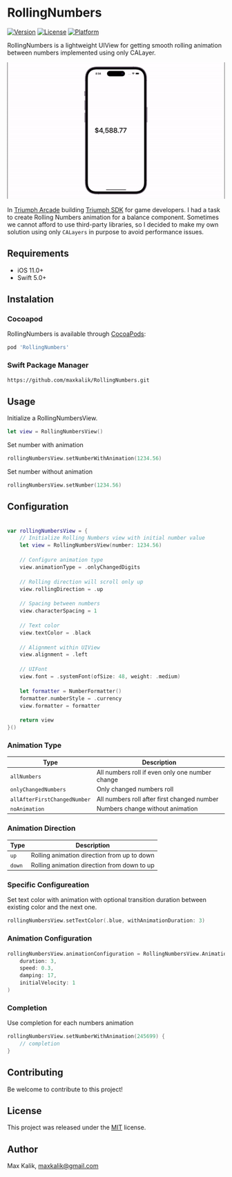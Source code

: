 # RollingNumbers

[![Version](https://img.shields.io/cocoapods/v/RollingNumbers.svg?style=flat)](https://cocoapods.org/pods/RollingNumbers)
[![License](https://img.shields.io/cocoapods/l/RollingNumbers.svg?style=flat)](https://cocoapods.org/pods/RollingNumbers)
[![Platform](https://img.shields.io/cocoapods/p/RollingNumbers.svg?style=flat)](https://cocoapods.org/pods/RollingNumbers)

RollingNumbers is a lightweight UIView for getting smooth rolling animation between numbers implemented using only CALayer. 

![RollingNumbers](RollingNumbersExample.gif)

In [Triumph Arcade](https://github.com/triumpharcade) building [Triumph SDK](https://github.com/triumpharcade/triumph-sdk-ios) for game developers. I had a task to create Rolling Numbers animation for a balance component. Sometimes we cannot afford to use third-party libraries, so I decided to make my own solution using only `CALayers` in purpose to avoid performance issues.

## Requirements

- iOS 11.0+
- Swift 5.0+

## Instalation

### Cocoapod

RollingNumbers is available through [CocoaPods](https://cocoapods.org/):

```ruby
pod 'RollingNumbers'
```

### Swift Package Manager

```
https://github.com/maxkalik/RollingNumbers.git
```

## Usage

Initialize a RollingNumbersView.

```swift
let view = RollingNumbersView()
```

Set number with animation

```swift
rollingNumbersView.setNumberWithAnimation(1234.56)
```

Set number without animation

```swift
rollingNumbersView.setNumber(1234.56)
```

## Configuration

```swift

var rollingNumbersView = {
    // Initialize Rolling Numbers view with initial number value
    let view = RollingNumbersView(number: 1234.56)
    
    // Configure animation type
    view.animationType = .onlyChangedDigits
    
    // Rolling direction will scroll only up
    view.rollingDirection = .up
    
    // Spacing between numbers
    view.characterSpacing = 1
    
    // Text color
    view.textColor = .black
    
    // Alignment within UIView
    view.alignment = .left
    
    // UIFont
    view.font = .systemFont(ofSize: 48, weight: .medium)
    
    let formatter = NumberFormatter()
    formatter.numberStyle = .currency
    view.formatter = formatter
    
    return view
}()

```

### Animation Type

| Type                         | Description                                     |
| ---------------------------- | ----------------------------------------------- |
| `allNumbers`                 | All numbers roll if even only one number change |
| `onlyChangedNumbers`         | Only changed numbers roll                       |
| `allAfterFirstChangedNumber` | All numbers roll after first changed number     |
| `noAnimation`                | Numbers change without animation                |


### Animation Direction

| Type   | Description                                 |
| ----   | ------------------------------------------- |
| `up`   | Rolling animation direction from up to down |
| `down` | Rolling animation direction from down to up |

### Specific Configureation

Set text color with animation with optional transition duration between existing color and the next one.

```swift
rollingNumbersView.setTextColor(.blue, withAnimationDuration: 3)
```

### Animation Configuration

```swift
rollingNumbersView.animationConfiguration = RollingNumbersView.AnimationConfiguration(
    duration: 3,
    speed: 0.3,
    damping: 17,
    initialVelocity: 1
)
```

### Completion

Use completion for each numbers animation

```swift
rollingNumbersView.setNumberWithAnimation(245699) {
    // completion
}
```

## Contributing

Be welcome to contribute to this project!

## License

This project was released under the [MIT](https://github.com/maxkalik/RollingNumbers/blob/master/LICENSE) license.

## Author

Max Kalik, maxkalik@gmail.com
